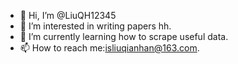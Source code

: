 - 👋 Hi, I’m @LiuQH12345
- 👀 I’m interested in writing papers hh.
- 🌱 I’m currently learning how to scrape useful data.
- 📫 How to reach me:isliuqianhan@163.com.

<!---
LiuQH12345/LiuQH12345 is a ✨ special ✨ repository because its `README.md` (this file) appears on your GitHub profile.
You can click the Preview link to take a look at your changes.
--->
